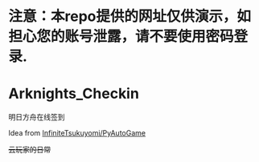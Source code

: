 # 注意：本repo提供的网址仅供演示，如担心您的账号泄露，请不要使用密码登录.

# Arknights_Checkin
明日方舟在线签到

Idea from [InfiniteTsukuyomi/PyAutoGame](https://github.com/InfiniteTsukuyomi/PyAutoGame "InfiniteTsukuyomi/PyAutoGame")

~~云玩家的日常~~
